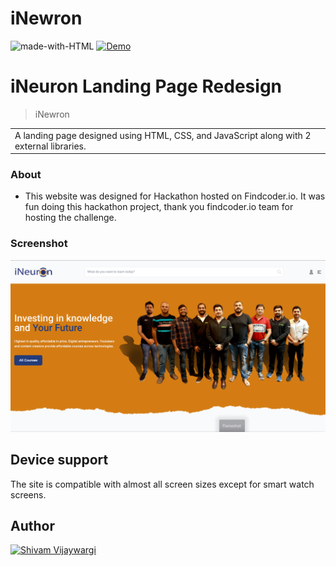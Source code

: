 # iNewron

![made-with-HTML](https://img.shields.io/badge/Made%20with-HTML%20&%20CSS-blue?style=for-the-badge)
[![Demo](https://img.shields.io/badge/See%20Demo-Visit-green?style=for-the-badge&logo=web)](https://inewron.netlify.app/)

# iNeuron Landing Page Redesign

> iNewron

<table>
<tr>
<td>
  A landing page designed using HTML, CSS, and JavaScript along with 2 external libraries.
</td>
</tr>
</table>

### About

- This website was designed for Hackathon hosted on Findcoder.io. It was fun doing this hackathon project, thank you findcoder.io team for hosting the challenge.

### Screenshot

![7](./iNewron.png)

## Device support

The site is compatible with almost all screen sizes except for smart watch screens.

## Author

<a href="https://github.com/shivamvijaywargi"> <img src="https://github.com/shivamvijaywargi.png" alt="Shivam Vijaywargi" style="width:50px;"/></a>
